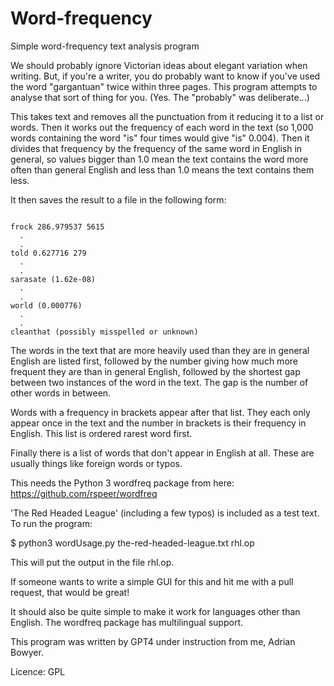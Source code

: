 # Word-frequency

Simple word-frequency text analysis program

We should probably ignore Victorian ideas about elegant variation when writing. But, if you're a writer, you
do probably want to know if you've used the word "gargantuan" twice within three pages. This
program attempts to analyse that sort of thing for you. (Yes. The "probably" was deliberate...)

This takes text and removes all the punctuation from it reducing it to a list or words.
Then it works out the frequency of each word in the text (so 1,000 words containing the word "is" four
times would give "is" 0.004). Then it divides that frequency by the frequency of the same word
in English in general, so values bigger than 1.0 mean the text contains the word more often than general English
and less than 1.0 means the text contains them less.

It then saves the result to a file in the following form:

```

frock 286.979537 5615
  .
  .
told 0.627716 279
  .
  .
sarasate (1.62e-08)
  .
  .
world (0.000776)
  .
  .
cleanthat (possibly misspelled or unknown)

```

The words in the text that are more heavily used than they are in general English are listed
first, followed by the number giving how much more frequent they are than in general English, followed by 
the shortest gap between two instances of the word in the text. The gap is the number of other words in 
between.

Words with a frequency in brackets appear after that list. They each only appear once in the text
and the number in brackets is their frequency in English. This list is ordered rarest word first.

Finally there is a list of words that don't appear in English at all. These are usually things like foreign words
or typos.

This needs the Python 3 wordfreq package from here: https://github.com/rspeer/wordfreq

'The Red Headed League' (including a few typos) is included as a test text. To run the program:

$ python3 wordUsage.py the-red-headed-league.txt rhl.op

This will put the output in the file rhl.op.

If someone wants to write a simple GUI for this and hit me with a pull request, that would be great!

It should also be quite simple to make it work for languages other than English. The 
wordfreq package has multilingual support.

This program was written by GPT4 under instruction from me, Adrian Bowyer.

Licence: GPL


